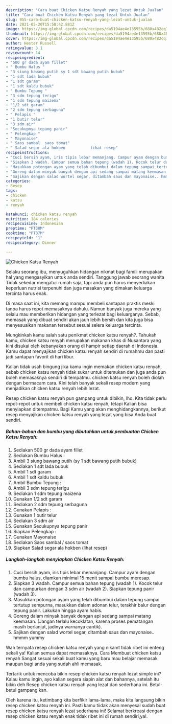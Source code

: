 ```yaml
---
description: "Cara buat Chicken Katsu Renyah yang lezat Untuk Jualan"
title: "Cara buat Chicken Katsu Renyah yang lezat Untuk Jualan"
slug: 955-cara-buat-chicken-katsu-renyah-yang-lezat-untuk-jualan
date: 2021-05-20T15:58:42.881Z
image: https://img-global.cpcdn.com/recipes/da5194ae4e13595b/680x482cq70/chicken-katsu-renyah-foto-resep-utama.jpg
thumbnail: https://img-global.cpcdn.com/recipes/da5194ae4e13595b/680x482cq70/chicken-katsu-renyah-foto-resep-utama.jpg
cover: https://img-global.cpcdn.com/recipes/da5194ae4e13595b/680x482cq70/chicken-katsu-renyah-foto-resep-utama.jpg
author: Hester Russell
ratingvalue: 3.1
reviewcount: 14
recipeingredient:
- "500 gr dada ayam fillet"
- " Bumbu Halus "
- "3 siung bawang putih sy 1 sdt bawang putih bubuk"
- "1 sdt lada bubuk"
- "1 sdt garam"
- "1 sdt kaldu bubuk"
- " Bumbu Tepung "
- "3 sdm tepung terigu"
- "1 sdm tepung maizena"
- "1/2 sdt garam"
- "2 sdm tepung serbaguna"
- " Pelapis "
- "1 butir telur"
- "3 sdm air"
- "Secukupnya tepung panir"
- " Pelengkap "
- " Mayonaise"
- " Saos sambal  saos tomat"
- " Salad segar ala hokben           lihat resep"
recipeinstructions:
- "Cuci bersih ayam, iris tipis lebar memanjang. Campur ayam dengan bumbu halus, diamkan minimal 15 menit sampai bumbu meresap."
- "Siapkan 3 wadah. Campur semua bahan tepung (wadah 1). Kocok telur dan campurkan dengan 3 sdm air (wadah 2). Siapkan tepung panir (wadah 3)."
- "Masukkan potongan ayam yang telah dibumbui dalam tepung sampai tertutup sempurna, masukkan dalam adonan telur, terakhir balur dengan tepung panir. Lakukan hingga ayam habis."
- "Goreng dalam minyak banyak dengan api sedang sampai matang keemasan. (Jangan terlalu kecoklatan, karena proses pematangan masih berlanjut, jadinya warnanya cantik)."
- "Sajikan dengan salad wortel segar, ditambah saus dan mayonaise.. hmmm yummy"
categories:
- Resep
tags:
- chicken
- katsu
- renyah

katakunci: chicken katsu renyah 
nutrition: 184 calories
recipecuisine: Indonesian
preptime: "PT30M"
cooktime: "PT37M"
recipeyield: "1"
recipecategory: Dinner

---
```



![Chicken Katsu Renyah](https://img-global.cpcdn.com/recipes/da5194ae4e13595b/680x482cq70/chicken-katsu-renyah-foto-resep-utama.jpg)

Selaku seorang ibu, menyuguhkan hidangan nikmat bagi famili merupakan hal yang mengasyikan untuk anda sendiri. Tanggung jawab seorang  wanita Tidak sekedar mengatur rumah saja, tapi anda pun harus menyediakan keperluan nutrisi terpenuhi dan juga masakan yang dimakan keluarga tercinta harus enak.

Di masa  saat ini, kita memang mampu membeli santapan praktis meski tanpa harus repot memasaknya dahulu. Namun banyak juga mereka yang selalu mau memberikan hidangan yang terlezat bagi keluarganya. Sebab, memasak yang dibuat sendiri akan jauh lebih bersih dan kita juga bisa menyesuaikan makanan tersebut sesuai selera keluarga tercinta. 



Mungkinkah kamu salah satu penikmat chicken katsu renyah?. Tahukah kamu, chicken katsu renyah merupakan makanan khas di Nusantara yang kini disukai oleh kebanyakan orang di hampir setiap daerah di Indonesia. Kamu dapat menyajikan chicken katsu renyah sendiri di rumahmu dan pasti jadi santapan favorit di hari libur.

Kalian tidak usah bingung jika kamu ingin memakan chicken katsu renyah, sebab chicken katsu renyah tidak sukar untuk ditemukan dan juga anda pun boleh memasaknya sendiri di tempatmu. chicken katsu renyah boleh diolah dengan bermacam cara. Kini telah banyak sekali resep modern yang menjadikan chicken katsu renyah lebih lezat.

Resep chicken katsu renyah pun gampang untuk dibikin, lho. Kita tidak perlu repot-repot untuk membeli chicken katsu renyah, tetapi Kalian bisa menyiapkan ditempatmu. Bagi Kamu yang akan menghidangkannya, berikut resep menyajikan chicken katsu renyah yang lezat yang bisa Anda buat sendiri.

<!--inarticleads1-->

##### Bahan-bahan dan bumbu yang dibutuhkan untuk pembuatan Chicken Katsu Renyah:

1. Sediakan 500 gr dada ayam fillet
1. Sediakan  Bumbu Halus :
1. Ambil 3 siung bawang putih (sy 1 sdt bawang putih bubuk)
1. Sediakan 1 sdt lada bubuk
1. Ambil 1 sdt garam
1. Ambil 1 sdt kaldu bubuk
1. Ambil  Bumbu Tepung :
1. Ambil 3 sdm tepung terigu
1. Sediakan 1 sdm tepung maizena
1. Gunakan 1/2 sdt garam
1. Sediakan 2 sdm tepung serbaguna
1. Gunakan  Pelapis :
1. Gunakan 1 butir telur
1. Sediakan 3 sdm air
1. Gunakan Secukupnya tepung panir
1. Siapkan  Pelengkap :
1. Gunakan  Mayonaise
1. Sediakan  Saos sambal / saos tomat
1. Siapkan  Salad segar ala hokben           (lihat resep)




<!--inarticleads2-->

##### Langkah-langkah menyiapkan Chicken Katsu Renyah:

1. Cuci bersih ayam, iris tipis lebar memanjang. Campur ayam dengan bumbu halus, diamkan minimal 15 menit sampai bumbu meresap.
1. Siapkan 3 wadah. Campur semua bahan tepung (wadah 1). Kocok telur dan campurkan dengan 3 sdm air (wadah 2). Siapkan tepung panir (wadah 3).
1. Masukkan potongan ayam yang telah dibumbui dalam tepung sampai tertutup sempurna, masukkan dalam adonan telur, terakhir balur dengan tepung panir. Lakukan hingga ayam habis.
1. Goreng dalam minyak banyak dengan api sedang sampai matang keemasan. (Jangan terlalu kecoklatan, karena proses pematangan masih berlanjut, jadinya warnanya cantik).
1. Sajikan dengan salad wortel segar, ditambah saus dan mayonaise.. hmmm yummy




Wah ternyata resep chicken katsu renyah yang nikamt tidak ribet ini enteng sekali ya! Kalian semua dapat memasaknya. Cara Membuat chicken katsu renyah Sangat sesuai sekali buat kamu yang baru mau belajar memasak maupun bagi anda yang sudah ahli memasak.

Tertarik untuk mencoba bikin resep chicken katsu renyah lezat simple ini? Kalau kamu ingin, ayo kalian segera siapin alat dan bahannya, setelah itu bikin deh Resep chicken katsu renyah yang lezat dan sederhana ini. Betul-betul gampang kan. 

Oleh karena itu, ketimbang kita berfikir lama-lama, maka kita langsung bikin resep chicken katsu renyah ini. Pasti kamu tiidak akan menyesal sudah buat resep chicken katsu renyah lezat sederhana ini! Selamat berkreasi dengan resep chicken katsu renyah enak tidak ribet ini di rumah sendiri,ya!.

